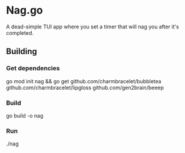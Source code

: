 # Nag.go

A dead-simple TUI app where you set a timer
that will nag you after it's completed.

## Building

### Get dependencies

go mod init nag && go get github.com/charmbracelet/bubbletea github.com/charmbracelet/lipgloss github.com/gen2brain/beeep

### Build

go build -o nag

### Run

./nag
